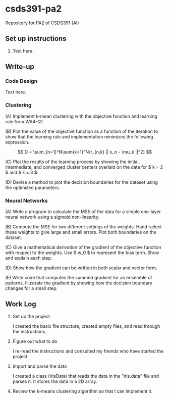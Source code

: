 # csds391-pa2

Repository for PA2 of CSDS391 (AI)

## Set up instructions

1. Text here.

## Write-up

### Code Design

Text here.

### Clustering

(A) Implement k-mean clustering with the objective function and learning rule from WA4-Q1.

(B) Plot the value of the objective function as a function of the iteration to show that the learning rule and implementation minimizes the following expression.

$$ D = \sum_{n=1}^N\sum{k=1}^N{r_{n,k} || x_n - \mu_k ||^2} $$

(C) Plot the results of the learning process by showing the initial, intermediate, and converged cluster centers overlaid on the data for $ k = 2 $ and $ k = 3 $.

(D) Devise a method to plot the decision boundaries for the dataset using the optimized parameters.

### Neural Networks

(A) Write a program to calculate the MSE of the data for a simple one-layer neural network using a sigmoid non-linearity.

(B) Compute the MSE for two different settings of the weights. Hand-select these weights to give large and small errors. Plot both boundaries on the dataset.

(C) Give a mathematical derivation of the gradient of the objective function with respect to the weights. Use $ w_0 $ to represent the bias term. Show and explain each step.

(D) Show how the gradient can be written in both scalar and vector form.

(E) Write code that computes the summed gradient for an ensemble of patterns. Illustrate the gradient by showing how the decision boundary changes for a small step.

## Work Log

1. Set up the project

    I created the basic file structure, created empty files, and read through the instructions.

2. Figure out what to do

    I re-read the instructions and consulted my friends who have started the project.

3. Import and parse the data

    I created a class (IrisData) that reads the data in the "iris.data" file and parses it. It stores the data in a 2D array.

4. Review the k-means clustering algorithm so that I can implement it.

